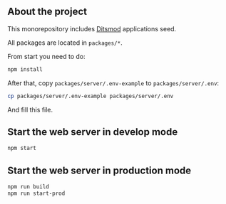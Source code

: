 ## About the project

This monorepository includes [Ditsmod](https://ditsmod.github.io/en/) applications seed.

All packages are located in `packages/*`.

From start you need to do:

```bash
npm install
```

After that, copy `packages/server/.env-example` to `packages/server/.env`:

```bash
cp packages/server/.env-example packages/server/.env
```

And fill this file.

## Start the web server in develop mode

```bash
npm start
```

## Start the web server in production mode

```bash
npm run build
npm run start-prod
```

